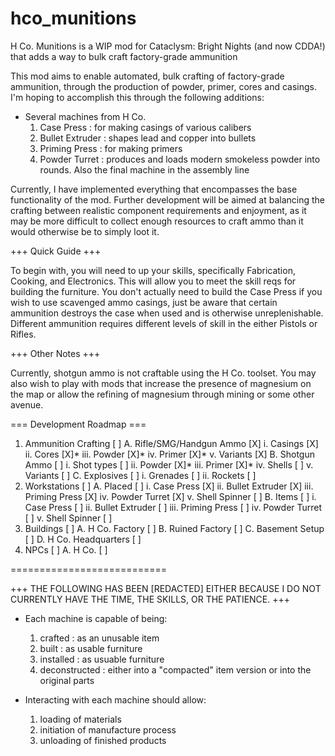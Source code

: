 # hco_munitions
H Co. Munitions is a WIP mod for Cataclysm: Bright Nights (and now CDDA!) that adds a way to bulk craft factory-grade ammunition

This mod aims to enable automated, bulk crafting of factory-grade ammunition, through the production of powder, primer, cores and casings.
I'm hoping to accomplish this through the following additions:

- Several machines from H Co.
  1. Case Press : for making casings of various calibers
  2. Bullet Extruder : shapes lead and copper into bullets
  3. Priming Press : for making primers
  4. Powder Turret : produces and loads modern smokeless powder into rounds. Also the final machine in the assembly line
  
Currently, I have implemented everything that encompasses the base functionality of the mod. Further development will be aimed at balancing the crafting between realistic component requirements and enjoyment, as it may be more difficult to collect enough resources to craft ammo than it would otherwise be to simply loot it.

+++ Quick Guide +++

To begin with, you will need to up your skills, specifically Fabrication, Cooking, and Electronics. This will allow you to meet the skill reqs for building the furniture. You don't actually need to build the Case Press if you wish to use scavenged ammo casings, just be aware that certain ammunition destroys the case when used and is otherwise unreplenishable. Different ammunition requires different levels of skill in the either Pistols or Rifles. 

+++ Other Notes +++

Currently, shotgun ammo is not craftable using the H Co. toolset. You may also wish to play with mods that increase the presence of magnesium on the map or allow the refining of magnesium through mining or some other avenue.

=== Development Roadmap ===

1. Ammunition Crafting      	[ ]
  A. Rifle/SMG/Handgun Ammo 	[X]
    i. Casings              	[X]
	ii. Cores					[X]*
	iii. Powder					[X]*
	iv. Primer					[X]*
	v. Variants					[X]
  B. Shotgun Ammo				[ ]
    i. Shot types				[ ]
	ii. Powder					[X]*
	iii. Primer					[X]*
	iv. Shells					[ ]
	v. Variants					[ ]
  C. Explosives					[ ]
    i. Grenades					[ ]
	ii. Rockets					[ ]
2. Workstations					[ ]
  A. Placed						[ ]
    i. Case Press				[X]
    ii. Bullet Extruder			[X]
    iii. Priming Press			[X]
    iv. Powder Turret			[X]
    v. Shell Spinner			[ ]
  B. Items						[ ]
    i. Case Press				[ ]
    ii. Bullet Extruder			[ ]
    iii. Priming Press			[ ]
    iv. Powder Turret			[ ]
    v. Shell Spinner			[ ]
3. Buildings					[ ]
  A. H Co. Factory				[ ]
  B. Ruined Factory				[ ]
  C. Basement Setup				[ ]
  D. H Co. Headquarters			[ ]
4. NPCs							[ ]
  A. H Co.						[ ]

===========================

+++ THE FOLLOWING HAS BEEN [REDACTED] EITHER BECAUSE I DO NOT CURRENTLY HAVE THE TIME, THE SKILLS, OR THE PATIENCE. +++

- Each machine is capable of being: 
  1. crafted : as an unusable item
  2. built : as usable furniture
  3. installed : as usuable furniture
  4. deconstructed : either into a "compacted" item version or into the original parts

- Interacting with each machine should allow:
  1. loading of materials
  2. initiation of manufacture process
  3. unloading of finished products

